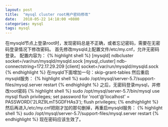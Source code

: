 ```yaml
---
layout: post
title:  "mysql cluster root用户密码修改"
date:   2018-05-22 14:18:00 +0800
categories: mysql
tags: mysql
---
```

在mysqld节点上登录root时，发现密码总是不正确，或者忘记密码，需要在无密码登录情况下修改密码。
首先修改mysqld上配置文件/etc/my.cnf，允许无密码登录。
配置内容为：
{% highlight shell %}
[mysqld]
ndbcluster
socket=/var/run/mysqld/mysqld.sock
[mysql_cluster]
ndb-connectstring=172.17.29.209
[client]
socket=/var/run/mysqld/mysqld.sock
{% endhighlight %}
在myqld下面增加一句：skip-grant-tables
然后重启mysqld服务：
{% highlight shell %}
sudo /opt/mysql/server-5.7/support-files/mysql.server restart
{% endhighlight %}
之后，无密码登录mysql，并修改root密码
{% highlight shell %}
sudo /opt/mysql/server-5.7/bin/mysql
use mysql
flush privileges;
set password for 'root'@'localhost' = PASSWORD('2LRZ9LmT5GDFHAs3');
flush privileges;
{% endhighlight %}
然后再进入/etc/my.cnf把刚才加的那句删掉，再重启mysqld服务：
{% highlight shell %}
sudo /opt/mysql/server-5.7/support-files/mysql.server restart
{% endhighlight %}
现在密码应该生效了。
